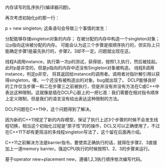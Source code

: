 内存读写的乱序执行(编译器问题)。

再次考虑初始化p的那一行：

p = new singleton;
这条语句会导致三个事情的发生：

分配能够存储singleton对象的内存；
在被分配的内存中构造一个singleton对象；
让p指向这块被分配的内存。
可能会认为这三个步骤是按顺序执行的，但实际上只能确定步骤1是最先执行的，步骤2，3却不一定。问题就出现在这。

线程A调用instance，执行第一次p的测试，获得锁，按照1,3,执行，然后被挂起。此时p是非空的，但是p指向的内存中还没有Singleton对象被构造。
线程B调用instance，判定p非空， 将其返回给instance的调用者。调用者对指针解引用以获得singleton，噢，一个还没有被构造出的对象。bug就出现了。
DCLP能够良好的工作仅当步骤一和二在步骤三之前被执行，但是并没有并没有方法在C或C++中表达这种限制。这就像是插在DCLP心脏上的一把匕首：我们需要在相对指令顺序上定义限制，但是我们的语言没有给出表达这种限制的方法。

DCLP问题在C++11中，这个问题得到了解决。

因为新的C++11规定了新的内存模型，保证了执行上述3个步骤的时候不会发生线程切换，相当这个初始化过程是“原子性”的的操作，DCL又可以正确使用了，不过在C++11下却有更简洁的多线程singleton写法了，这个留在后面再介绍。

C++11之前解决方法是barrier指令。要使其正确执行的话，就得在步骤2、3直接加上一道memory barrier。强迫CPU执行的时候按照1、2、3的步骤来运行。

基于operator new+placement new，遵循1,2,3执行顺序依次编写代码。